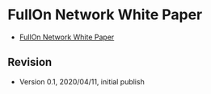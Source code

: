 # FullOn Network White Paper

* [FullOn Network White Paper](fullon.whitepaper.md) 

## Revision

* Version 0.1, 2020/04/11, initial publish